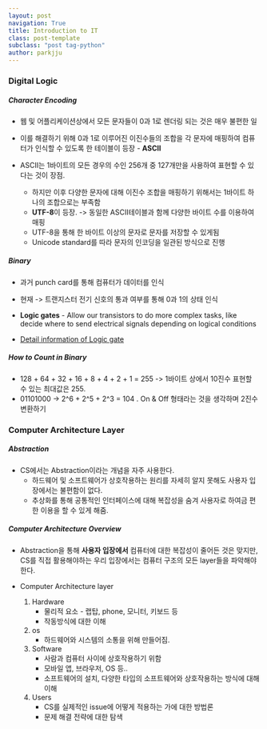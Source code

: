 ```yaml
---
layout: post
navigation: True
title: Introduction to IT
class: post-template
subclass: "post tag-python"
author: parkjju
---
```


### Digital Logic

##### Character Encoding

- 웹 및 어플리케이션상에서 모든 문자들이 0과 1로 렌더링 되는 것은 매우 불편한 일
- 이를 해결하기 위해 0과 1로 이루어진 이진수들의 조합을 각 문자에 매핑하여 컴퓨터가 인식할 수 있도록 한 테이블이 등장 - **ASCII**

- ASCII는 1바이트의 모든 경우의 수인 256개 중 127개만을 사용하여 표현할 수 있다는 것이 장점.
  - 하지만 이후 다양한 문자에 대해 이진수 조합을 매핑하기 위해서는 1바이트 하나의 조합으로는 부족함
  - **UTF-8**이 등장. -> 동일한 ASCII테이블과 함께 다양한 바이트 수를 이용하여 매핑
  - UTF-8을 통해 한 바이트 이상의 문자로 문자를 저장할 수 있게됨
  - Unicode standard를 따라 문자의 인코딩을 일관된 방식으로 진행

##### Binary

- 과거 punch card를 통해 컴퓨터가 데이터를 인식
- 현재 -> 트랜지스터 전기 신호의 통과 여부를 통해 0과 1의 상태 인식

- **Logic gates** - Allow our transistors to do more complex tasks, like decide where to send electrical signals depending on logical conditions
- [Detail information of Logic gate](https://simple.wikipedia.org/wiki/Logic_gate)

##### How to Count in Binary

- 128 + 64 + 32 + 16 + 8 + 4 + 2 + 1 = 255 -> 1바이트 상에서 10진수 표현할 수 있는 최대값은 255.
- 01101000 -> 2^6 + 2^5 + 2^3 = 104 . On & Off 형태라는 것을 생각하며 2진수 변환하기

### Computer Architecture Layer

##### Abstraction

- CS에서는 Abstraction이라는 개념을 자주 사용한다.
  - 하드웨어 및 소프트웨어가 상호작용하는 원리를 자세히 알지 못해도 사용자 입장에서는 불편함이 없다.
  - 추상화를 통해 공통적인 인터페이스에 대해 복잡성을 숨겨 사용자로 하여금 편한 이용을 할 수 있게 해줌.

##### Computer Architecture Overview

- Abstraction을 통해 **사용자 입장에서** 컴퓨터에 대한 복잡성이 줄어든 것은 맞지만, CS를 직접 활용해야하는 우리 입장에서는 컴퓨터 구조의 모든 layer들을 파악해야한다.

- Computer Architecture layer
  1. Hardware
     - 물리적 요소 - 랩탑, phone, 모니터, 키보드 등
     - 작동방식에 대한 이해
  2. os
     - 하드웨어와 시스템의 소통을 위해 만들어짐.
  3. Software
     - 사람과 컴퓨터 사이에 상호작용하기 위함
     - 모바일 앱, 브라우저, OS 등..
     - 소프트웨어의 설치, 다양한 타입의 소프트웨어와 상호작용하는 방식에 대해 이해
  4. Users
     - CS를 실제적인 issue에 어떻게 적용하는 가에 대한 방법론
     - 문제 해결 전략에 대한 탐색
